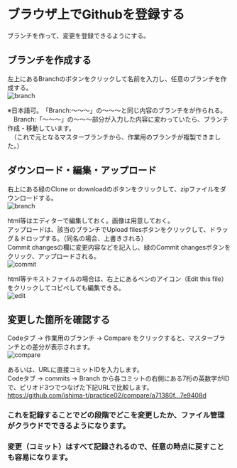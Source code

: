 # ブラウザ上でGithubを登録する
ブランチを作って、変更を登録できるようにする。  
  
## ブランチを作成する
左上にあるBranchのボタンをクリックして名前を入力し、任意のブランチを作成する。  
![branch](https://user-images.githubusercontent.com/61729632/78203311-a09f4200-74d1-11ea-8a08-71ac070b5c83.jpg)  
  
※日本語可。　「Branch:～～～」の～～～と同じ内容のブランチをが作られる。  
　Branch:「～～～」の～～～部分が入力した内容に変わっていたら、ブランチ作成・移動しています。  
　（これで元となるマスターブランチから、作業用のブランチが複製できました。）  
  
## ダウンロード・編集・アップロード
右上にある緑のClone or downloadのボタンをクリックして、zipファイルをダウンロードする。  
![branch](https://user-images.githubusercontent.com/61729632/78203311-a09f4200-74d1-11ea-8a08-71ac070b5c83.jpg)
  
html等はエディターで編集しておく。画像は用意しておく。  
アップロードは、該当のブランチでUpload filesボタンをクリックして、ドラッグ＆ドロップする。（同名の場合、上書きされる）  
Commit changesの欄に変更内容などを記入し、緑のCommit changesボタンをクリック、アップロードされる。  
![commit](https://user-images.githubusercontent.com/61729632/78203541-405cd000-74d2-11ea-894b-44a0f70ecd82.jpg)
  
html等テキストファイルの場合は、右上にあるペンのアイコン（Edit this file）をクリックしてコピペしても編集できる。  
![edit](https://user-images.githubusercontent.com/61729632/78203604-64b8ac80-74d2-11ea-87a5-66c1c70e9003.jpg)
  
## 変更した箇所を確認する
Codeタブ → 作業用のブランチ → Compare をクリックすると、マスターブランチとの差分が表示されます。  
![compare](https://user-images.githubusercontent.com/61729632/78203659-84e86b80-74d2-11ea-8492-7b651b552a16.jpg)

あるいは、URLに直接コミットIDを入力します。  
Codeタブ → commits → Branch から各コミットの右側にある7桁の英数字がIDで、ピリオド3つでつなげた下記URLで比較します。  
https://github.com/ishima-t/practice02/compare/a71380f...7e9408d  
  
### これを記録することでどの段階でどこを変更したか、ファイル管理がクラウドでできるようになります。
### 変更（コミット）はすべて記録されるので、任意の時点に戻すことも容易になります。
